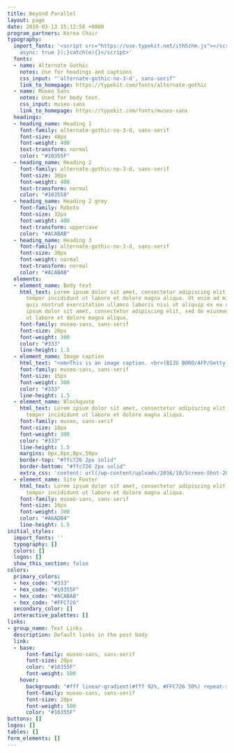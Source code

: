 ```yaml
---
title: Beyond Parallel
layout: page
date: 2018-03-13 15:12:58 +0000
program_partners: Korea Chair
typography:
  import_fonts: '<script src="https://use.typekit.net/ith5zhm.js"></script><script>try{Typekit.load({
    async: true });}catch(e){}</script>'
  fonts:
  - name: Alternate Gothic
    notes: Use for headings and captions
    css_input: "'alternate-gothic-no-3-d', sans-serif"
    link_to_homepage: https://typekit.com/fonts/alternate-gothic
  - name: Museo Sans
    notes: Used for body text.
    css_input: museo-sans
    link_to_homepage: https://typekit.com/fonts/museo-sans
  headings:
  - heading_name: Heading 1
    font-family: alternate-gothic-no-3-d, sans-serif
    font-size: 48px
    font-weight: 400
    text-transform: normal
    color: "#10355F"
  - heading_name: Heading 2
    font-family: alternate-gothic-no-3-d, sans-serif
    font-size: 36px
    font-weight: 400
    text-transform: normal
    color: "#103558"
  - heading_name: Heading 2 grey
    font-family: Roboto
    font-size: 32px
    font-weight: 400
    text-transform: uppercase
    color: "#ACABAB"
  - heading_name: Heading 3
    font-family: alternate-gothic-no-3-d, sans-serif
    font-size: 30px
    font-weight: normal
    text-transform: normal
    color: "#ACABAB"
  elements:
  - element_name: Body text
    html_text: Lorem ipsum dolor sit amet, consectetur adipiscing elit, sed do eiusmod
      tempor incididunt ut labore et dolore magna aliqua. Ut enim ad minim veniam,
      quis nostrud exercitation ullamco laboris nisi ut aliquip ex ea commodo consequat.<br><br>Lorem
      ipsum dolor sit amet, consectetur adipiscing elit, sed do eiusmod tempor incididunt
      ut labore et dolore magna aliqua.
    font-family: museo-sans, sans-serif
    font-size: 20px
    font-weight: 300
    color: "#333"
    line-height: 1.5
  - element_name: Image caption
    html_text: "<em>This is an image caption. <br>(BIJU BORO/AFP/Getty Images)</em>"
    font-family: museo-sans, sans-serif
    font-size: 15px
    font-weight: 300
    color: "#333"
    line-height: 1.5
  - element_name: Blockquote
    html_text: Lorem ipsum dolor sit amet, consectetur adipiscing elit, sed do eiusmod
      tempor incididunt ut labore et dolore magna aliqua.
    font-family: museo, sans-serif
    font-size: 18px
    font-weight: 300
    color: "#333"
    line-height: 1.5
    margins: 0px,0px,0px,50px
    border-top: "#ffc726 2px solid"
    border-bottom: "#ffc726 2px solid"
    extra_css: 'content: url(/wp-content/uploads/2016/10/Screen-Shot-2016-10-26-at-1.56.04-PM.png)'
  - element_name: Site Footer
    html_text: Lorem ipsum dolor sit amet, consectetur adipiscing elit, sed do eiusmod
      tempor incididunt ut labore et dolore magna aliqua.
    font-family: museo-sans, sans-serif
    font-size: 16px
    font-weight: 300
    color: "#A6ADB4"
    line-height: 1.5
initial_styles:
  import_fonts: ''
  typography: []
  colors: []
  logos: []
  show_this_section: false
colors:
  primary_colors:
  - hex_code: "#333"
  - hex_code: "#10355F"
  - hex_code: "#ACABAB"
  - hex_code: "#FFC726"
  secondary_color: []
  interactive_palettes: []
links:
- group_name: Text Links
  description: Default links in the post body
  link:
  - base:
      font-family: museo-sans, sans-serif
      font-size: 20px
      color: "#10355F"
      font-weight: 500
    hover:
      background: "#fff linear-gradient(#fff 92%, #FFC726 50%) repeat-x 0 100%"
      font-family: museo-sans, sans-serif
      font-size: 20px
      font-weight: 500
      color: "#10355F"
buttons: []
logos: []
tables: []
form_elements: []
---
```


